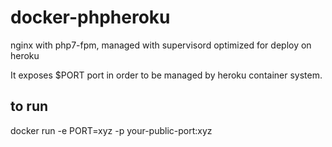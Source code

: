 # docker-phpheroku
nginx with php7-fpm, managed with supervisord optimized for deploy on heroku

It exposes $PORT port in order to be managed by heroku container system.

## to run
docker run -e PORT=xyz -p your-public-port:xyz

